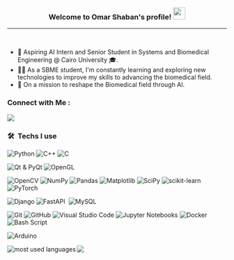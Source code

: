 <!--
<img width="250" align="right" src="https://c.tenor.com/_DOBjnGspYAAAAAM/code-coding.gif">
-->
<h3 align="center">
  Welcome to Omar Shaban's profile!
  <img src="https://media.giphy.com/media/hvRJCLFzcasrR4ia7z/giphy.gif" width="28">
</h3>

<hr>
<br>

<!-- Typing SVG by DenverCoder1 - https://github.com/DenverCoder1/readme-typing-svg -->
<!--
<p align="center">
  <a href="https://github.com/DenverCoder1/readme-typing-svg"><img src="https://readme-typing-svg.herokuapp.com/?lines=Biomedical%20Engineering%20Student;Software%20Developer&font=Fira%20Code&center=true&width=440&height=45&color=blue&vCenter=true&size=22"></a>
</p> 
-->

- 🏢 Aspiring AI Intern and Senior Student in Systems and Biomedical Engineering @ Cairo University 🎓.
- 👨‍💻 As a SBME student, I'm constantly learning and exploring new technologies to improve my skills to advancing the biomedical field.
- 🔬 On a mission to reshape the Biomedical field through AI.


### Connect with Me :

<a href="https://linkedin.com/in/omarshaban02" target="_blank"><img src="https://img.shields.io/badge/-Omar%20Shaban-0077B5?style=for-the-badge&logo=Linkedin&logoColor=white"/></a>
<!--
<a href="https://t.me/YousefMohamed01" target="_blank"><img src="https://img.shields.io/badge/-Yousef%20Dergham-0077B5?style=for-the-badge&logo=Telegram&logoColor=white"/></a>
-->
### 🛠 &nbsp;Techs I use

![Python](https://img.shields.io/badge/Python-3776AB?style=flat&logo=python&logoColor=white)
![C++](https://img.shields.io/badge/C++-00599C?style=flat&logo=cplusplus&logoColor=white)
![C](https://img.shields.io/badge/C-00599C?style=flat&logo=c&logoColor=white)

![Qt & PyQt](https://img.shields.io/badge/Qt%20&%20PyQt-41CD52?style=flat&logo=qt&logoColor=white)
![OpenGL](https://img.shields.io/badge/OpenGL-5586A4?style=flat&logo=opengl&logoColor=white)

![OpenCV](https://img.shields.io/badge/OpenCV-5C3EE8?style=flat&logo=opencv&logoColor=white)
![NumPy](https://img.shields.io/badge/NumPy-013243?style=flat&logo=numpy&logoColor=white)
![Pandas](https://img.shields.io/badge/Pandas-150458?style=flat&logo=pandas&logoColor=white)
![Matplotlib](https://img.shields.io/badge/Matplotlib-11557C?style=flat&logo=matplotlib&logoColor=white)
![SciPy](https://img.shields.io/badge/SciPy-8CAAE6?style=flat&logo=scipy&logoColor=white)
![scikit-learn](https://img.shields.io/badge/scikit--learn-F7931E?style=flat&logo=scikit-learn&logoColor=white)
![PyTorch](https://img.shields.io/badge/PyTorch-EE4C2C?style=flat&logo=pytorch&logoColor=white)

![Django](https://img.shields.io/badge/Django-092E20?style=flat&logo=django&logoColor=white)
![FastAPI](https://img.shields.io/badge/FastAPI-009688?style=flat&logo=fastapi&logoColor=white)&nbsp;
![MySQL](https://img.shields.io/badge/MySQL-4479A1?style=flat&logo=mysql&logoColor=white)

![Git](https://img.shields.io/badge/Git-F05032?style=flat&logo=git&logoColor=white)
![GitHub](https://img.shields.io/badge/GitHub-181717?style=flat&logo=github&logoColor=white)
![Visual Studio Code](https://img.shields.io/badge/VS%20Code-007ACC?style=flat&logo=visual-studio-code&logoColor=white)
![Jupyter Notebooks](https://img.shields.io/badge/Jupyter-F37626?style=flat&logo=jupyter&logoColor=white)
![Docker](https://img.shields.io/badge/Docker-2496ED?style=flat&logo=docker&logoColor=white)&nbsp;
![Bash Script](https://img.shields.io/badge/Bash-4EAA25?style=flat&logo=gnu-bash&logoColor=white)&nbsp;

![Arduino](https://img.shields.io/badge/Arduino-00979D?style=flat&logo=arduino&logoColor=white)

<!--
![MongoDB](https://img.shields.io/badge/-MongoDB-05122A?style=flat&logo=MongoDB&color=ddd)&nbsp;
-->
<!--
![React.js](https://img.shields.io/badge/-React-05122A?style=flat&logo=react&color=ddd)
![Node.js](https://img.shields.io/badge/-Node.js-05122A?style=flat&logo=node.js&logoColor=339933&color=ddd)&nbsp;
-->
<!--
![JavaScript](https://img.shields.io/badge/-JavaScript-05122A?style=flat&logo=javascript&color=333)&nbsp;
![HTML](https://img.shields.io/badge/-HTML-05122A?style=flat&logo=HTML5&color=333)&nbsp;
![CSS](https://img.shields.io/badge/-CSS-05122A?style=flat&logo=CSS3&logoColor=1572B6&color=333)&nbsp;
-->

<img align="left" src="https://github-readme-stats.vercel.app/api/top-langs?username=omarshaban02&show_icons=true&locale=en&layout=compact" alt="most used languages" />

<a href="https://komarev.com/ghpvc/?username=omarshaban02&style=for-the-badge">
    <img src="https://komarev.com/ghpvc/?username=omarshaban02&style=for-the-badge">
</a>
